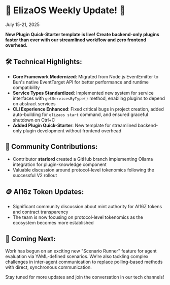 # 🌟 ElizaOS Weekly Update! 🌟
July 15-21, 2025

**New Plugin Quick-Starter template is live! Create backend-only plugins faster than ever with our streamlined workflow and zero frontend overhead.**

## 🛠️ Technical Highlights:
* **Core Framework Modernized**: Migrated from Node.js EventEmitter to Bun's native EventTarget API for better performance and runtime compatibility
* **Service Types Standardized**: Implemented new system for service interfaces with `getServicesByType()` method, enabling plugins to depend on abstract services
* **CLI Experience Enhanced**: Fixed critical bugs in project creation, added auto-building for `elizaos start` command, and ensured graceful shutdown on Ctrl+C
* **Added Plugin Quick-Starter**: New template for streamlined backend-only plugin development without frontend overhead

## 💪 Community Contributions:
* Contributor **starlord** created a GitHub branch implementing Ollama integration for plugin-knowledge component
* Valuable discussion around protocol-level tokenomics following the successful V2 rollout

## 🪙 AI16z Token Updates:
* Significant community discussion about mint authority for AI16Z tokens and contract transparency
* The team is now focusing on protocol-level tokenomics as the ecosystem becomes more established

## 🔮 Coming Next:
Work has begun on an exciting new "Scenario Runner" feature for agent evaluation via YAML-defined scenarios. We're also tackling complex challenges in inter-agent communication to replace polling-based methods with direct, synchronous communication.

Stay tuned for more updates and join the conversation in our tech channels!